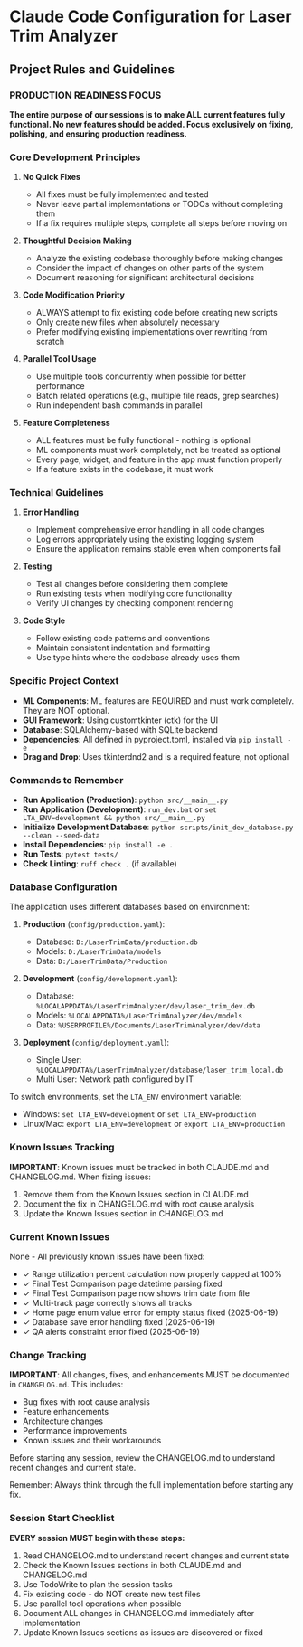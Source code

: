 # Claude Code Configuration for Laser Trim Analyzer

## Project Rules and Guidelines

### PRODUCTION READINESS FOCUS
**The entire purpose of our sessions is to make ALL current features fully functional. No new features should be added. Focus exclusively on fixing, polishing, and ensuring production readiness.**

### Core Development Principles

1. **No Quick Fixes**
   - All fixes must be fully implemented and tested
   - Never leave partial implementations or TODOs without completing them
   - If a fix requires multiple steps, complete all steps before moving on

2. **Thoughtful Decision Making**
   - Analyze the existing codebase thoroughly before making changes
   - Consider the impact of changes on other parts of the system
   - Document reasoning for significant architectural decisions

3. **Code Modification Priority**
   - ALWAYS attempt to fix existing code before creating new scripts
   - Only create new files when absolutely necessary
   - Prefer modifying existing implementations over rewriting from scratch

4. **Parallel Tool Usage**
   - Use multiple tools concurrently when possible for better performance
   - Batch related operations (e.g., multiple file reads, grep searches)
   - Run independent bash commands in parallel

5. **Feature Completeness**
   - ALL features must be fully functional - nothing is optional
   - ML components must work completely, not be treated as optional
   - Every page, widget, and feature in the app must function properly
   - If a feature exists in the codebase, it must work

### Technical Guidelines

1. **Error Handling**
   - Implement comprehensive error handling in all code changes
   - Log errors appropriately using the existing logging system
   - Ensure the application remains stable even when components fail

2. **Testing**
   - Test all changes before considering them complete
   - Run existing tests when modifying core functionality
   - Verify UI changes by checking component rendering

3. **Code Style**
   - Follow existing code patterns and conventions
   - Maintain consistent indentation and formatting
   - Use type hints where the codebase already uses them

### Specific Project Context

- **ML Components**: ML features are REQUIRED and must work completely. They are NOT optional.
- **GUI Framework**: Using customtkinter (ctk) for the UI
- **Database**: SQLAlchemy-based with SQLite backend
- **Dependencies**: All defined in pyproject.toml, installed via `pip install -e .`
- **Drag and Drop**: Uses tkinterdnd2 and is a required feature, not optional

### Commands to Remember

- **Run Application (Production)**: `python src/__main__.py`
- **Run Application (Development)**: `run_dev.bat` or `set LTA_ENV=development && python src/__main__.py`
- **Initialize Development Database**: `python scripts/init_dev_database.py --clean --seed-data`
- **Install Dependencies**: `pip install -e .`
- **Run Tests**: `pytest tests/`
- **Check Linting**: `ruff check .` (if available)

### Database Configuration

The application uses different databases based on environment:

1. **Production** (`config/production.yaml`):
   - Database: `D:/LaserTrimData/production.db`
   - Models: `D:/LaserTrimData/models`
   - Data: `D:/LaserTrimData/Production`

2. **Development** (`config/development.yaml`):
   - Database: `%LOCALAPPDATA%/LaserTrimAnalyzer/dev/laser_trim_dev.db`
   - Models: `%LOCALAPPDATA%/LaserTrimAnalyzer/dev/models`
   - Data: `%USERPROFILE%/Documents/LaserTrimAnalyzer/dev/data`

3. **Deployment** (`config/deployment.yaml`):
   - Single User: `%LOCALAPPDATA%/LaserTrimAnalyzer/database/laser_trim_local.db`
   - Multi User: Network path configured by IT

To switch environments, set the `LTA_ENV` environment variable:
- Windows: `set LTA_ENV=development` or `set LTA_ENV=production`
- Linux/Mac: `export LTA_ENV=development` or `export LTA_ENV=production`

### Known Issues Tracking

**IMPORTANT**: Known issues must be tracked in both CLAUDE.md and CHANGELOG.md. When fixing issues:
1. Remove them from the Known Issues section in CLAUDE.md
2. Document the fix in CHANGELOG.md with root cause analysis
3. Update the Known Issues section in CHANGELOG.md

### Current Known Issues

None - All previously known issues have been fixed:
- ✓ Range utilization percent calculation now properly capped at 100%
- ✓ Final Test Comparison page datetime parsing fixed
- ✓ Final Test Comparison page now shows trim date from file
- ✓ Multi-track page correctly shows all tracks
- ✓ Home page enum value error for empty status fixed (2025-06-19)
- ✓ Database save error handling fixed (2025-06-19)
- ✓ QA alerts constraint error fixed (2025-06-19)

### Change Tracking

**IMPORTANT**: All changes, fixes, and enhancements MUST be documented in `CHANGELOG.md`. This includes:
- Bug fixes with root cause analysis
- Feature enhancements
- Architecture changes
- Performance improvements
- Known issues and their workarounds

Before starting any session, review the CHANGELOG.md to understand recent changes and current state.

Remember: Always think through the full implementation before starting any fix.

### Session Start Checklist
**EVERY session MUST begin with these steps:**
1. Read CHANGELOG.md to understand recent changes and current state
2. Check the Known Issues sections in both CLAUDE.md and CHANGELOG.md
3. Use TodoWrite to plan the session tasks
4. Fix existing code - do NOT create new test files
5. Use parallel tool operations when possible
6. Document ALL changes in CHANGELOG.md immediately after implementation
7. Update Known Issues sections as issues are discovered or fixed